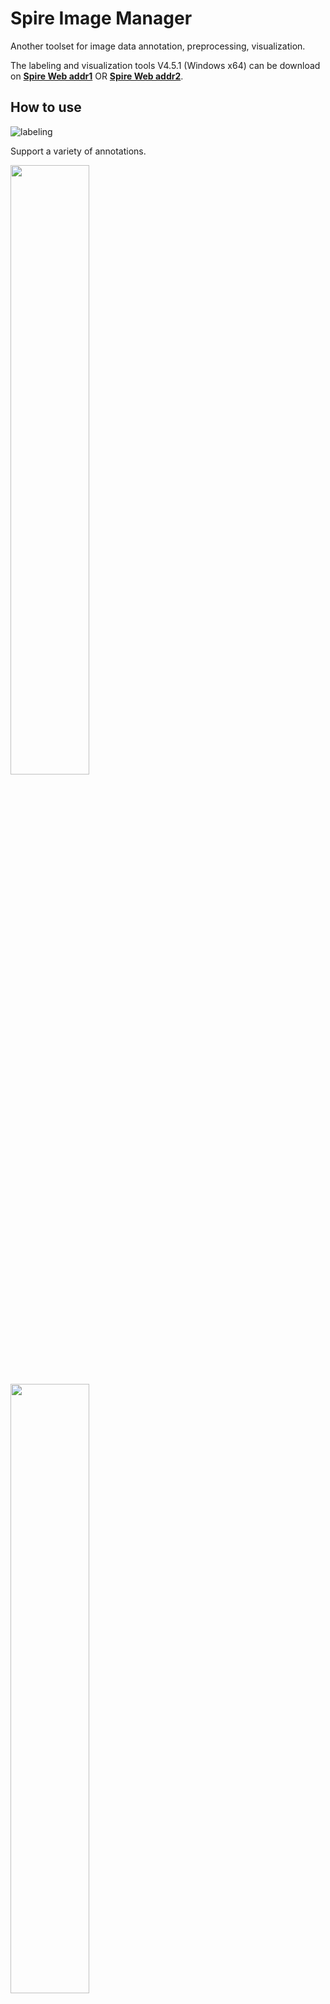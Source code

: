 # Spire Image Manager
Another toolset for image data annotation, preprocessing, visualization.

The labeling and visualization tools V4.5.1 (Windows x64) can be download on [**Spire Web addr1**](http://jario.ren/upload/ImageLabelTools-4.5.1.zip) OR [**Spire Web addr2**](http://8.210.26.89/upload/ImageLabelTools-4.5.1.zip).

## How to use
![labeling](demo/labeling.jpg)

Support a variety of annotations.

<tr>
<td><img src="demo/bbox_labeling.gif" width="50%"></td>
<td><img src="demo/instance_labeling.gif" width="50%"></td>
</tr>

## Evaluation of spire annotations
see [EVALUATION_README.md](utils/evaluate/README.md)

## One json corresponds to an image
```bash
{
	"annos": [{
		"area": 277,
		"bbox": [552, 251, 24, 17],
		"category_name": "car",
		"segmentation": [[561, 253, 552, 263, 558, 266, 564, 268, 573, 266, 576, 260, 576, 254, 572, 251]]
	}],
	"file_name": "000009.jpg",
	"height": 720,
	"width": 1280
}
```

## Conversion between spire and MS COCO format
Convert MS COCO annotations to spire annotations.
```bash
python to-spire-annotation/coco_to_spire.py --coco-anno path_to_coco_json --coco-image-dir path_to_coco_image_dir --output-dir spire_annotation_dir
```

Convert spire annotations to MS COCO annotations.
![convert](demo/convert.png)

## Data statistics
![stat](demo/stat.png)


